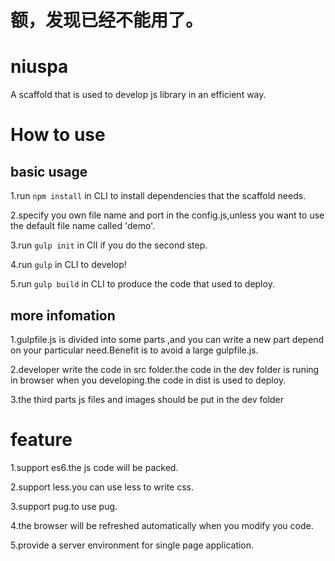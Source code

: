 # 额，发现已经不能用了。

# niuspa

A scaffold that is used to develop js library in an efficient way.

# How to use

## basic usage

1.run `npm install` in CLI to install dependencies that the scaffold needs.

2.specify you own file name and port in the config.js,unless you want to use the default file name called 'demo'.

3.run `gulp init` in ClI if you do the second step.

4.run `gulp` in CLI to develop!

5.run `gulp build` in CLI to produce the code that used to deploy.

## more infomation

1.gulpfile.js is divided into some parts ,and you can write a new part depend on your particular need.Benefit is to avoid a large gulpfile.js.

2.developer write the code in src folder.the code in the dev folder is runing in browser when you developing.the code in dist is used to deploy.

3.the third parts js files and images should be put in the dev folder

# feature

1.support es6.the js code will be packed.

2.support less.you can use less to write css.

3.support pug.to use pug.

4.the browser will be refreshed automatically when you modify you code.

5.provide a server environment for single page application.
